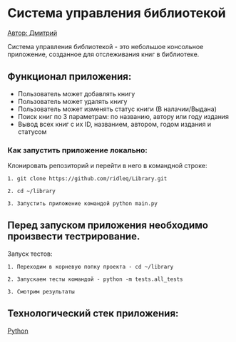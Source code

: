 # Система управления библиотекой

[Автор: Дмитрий](https://github.com/ridleq)

Система управления библиотекой - это небольшое консольное приложение, созданное для отслеживания книг в библиотеке.

## Функционал приложения:

- Пользователь может добавлять книгу 
- Пользователь может удалять книгу
- Пользователь может изменять статус книги (В налачии/Выдана)
- Поиск книг по 3 параметрам: по названию, автору или году издания
- Вывод всех книг с их ID, названием, автором, годом издания и статусом

### Как запустить приложение локально:

Клонировать репозиторий и перейти в него в командной строке:

```
1. git clone https://github.com/ridleq/Library.git
```

```
2. cd ~/library
```

```
3. Запустить приложение командой python main.py
```


## Перед запуском приложения необходимо произвести тестрирование.
Запуск тестов:

```
1. Переходим в корневую попку проекта - cd ~/library
```

```
2. Запускаем тесты командой - python -m tests.all_tests
```

```
3. Смотрим результаты
```


## Технологический стек приложения:
[Python](https://www.python.org/)
